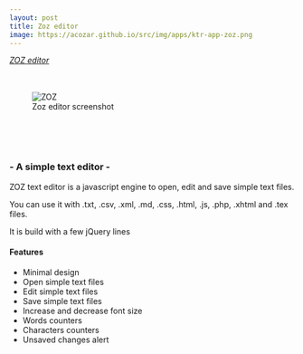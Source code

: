 ```yaml
---
layout: post
title: Zoz editor
image: https://acozar.github.io/src/img/apps/ktr-app-zoz.png
---
```


<div class="ktr-landing-first">
	<em><a href="https://acozar.github.io/apps/zoz.html" title="Go to ZOZ editor"> ZOZ editor </a></em>
	<br><br><br>
	<figure>
		<img src="https://acozar.github.io/src/img/apps/zoz-screenshot.png" alt="ZOZ">
		<figcaption>Zoz editor screenshot</figcaption>
	</figure>
	<br><br><br>
	<h3>- A simple text editor -</h3>
</div>
<div class="">
	<p>ZOZ text editor is a javascript engine to open, edit and save simple text files.</p>
	<p>You can use it with .txt, .csv, .xml, .md, .css, .html, .js, .php, .xhtml and .tex files.</p>
	<p>It is build with a few jQuery lines</p>
	<h4>Features</h4>
	<ul>
		<li>Minimal design</li>
		<li>Open simple text files</li>
		<li>Edit simple text files</li>
		<li>Save simple text files</li>
		<li>Increase and decrease font size</li>
		<li>Words counters</li>
		<li>Characters counters</li>
		<li>Unsaved changes alert</li>
	</ul>
</div>